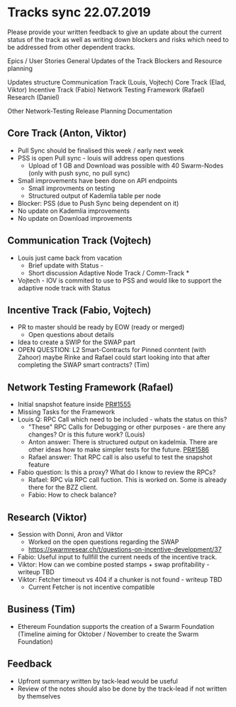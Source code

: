 Tracks sync 22.07.2019
=======
Please provide your written feedback to give an update about the current status of the track as well as writing down blockers and risks which need to be addressed from other dependent tracks.

Epics / User Stories
General Updates of the Track
Blockers and Resource planning

Updates structure
Communication Track (Louis, Vojtech)
Core Track (Elad, Viktor)
Incentive Track (Fabio)
Network Testing Framework (Rafael)
Research (Daniel)

Other
Network-Testing 
Release Planning
Documentation


## Core Track (Anton, Viktor)
* Pull Sync should be finalised this week / early next week
* PSS is open Pull sync - louis will address open questions
    * Upload of 1 GB and Download was possible with 40 Swarm-Nodes (only with push sync, no pull sync)
* Small improvements have been done on API endpoints
    * Small improvments on testing
    * Structured output of Kademlia table per node
* Blocker: PSS (due to Push Sync being dependent on it)
* No update on Kademlia improvements
* No update on Download improvements

## Communication Track (Vojtech)
* Louis just came back from vacation
    * Brief update with Status - 
    * Short discussion Adaptive Node Track / Comm-Track
        * 
* Vojtech - IOV is commited to use to PSS and would like to support the adaptive node track with Status

## Incentive Track (Fabio, Vojtech)
* PR to master should be ready by EOW (ready or merged)
    * Open questions about details
* Idea to create a SWIP for the SWAP part
* OPEN QUESTION: L2 Smart-Contracts for Pinned conntent (with Zahoor) maybe Rinke and Rafael could start looking into that after completing the SWAP smart contracts? (Tim)

## Network Testing Framework (Rafael)
* Initial snapshot feature inside [PR#1555](https://github.com/ethersphere/swarm/pull/1555)
* Missing Tasks for the Framework
*  Louis Q: RPC Call which need to be included - whats the status on this?
    * "These" RPC Calls for Debugging or other purposes - are there any changes? Or is this future work? (Louis)
    * Anton answer: There is structured output on kadelmia. There are other ideas how to make simpler tests for the future. [PR#1586](https://github.com/ethersphere/swarm/pull/1586)
    * Rafael answer: That RPC call is also useful to test the snapshot feature
* Fabio question: Is this a proxy? What do I know to review the RPCs? 
    * Rafael: RPC via RPC call fuction. This is worked on. Some is already there for the BZZ client.
    * Fabio: How to check balance?

## Research (Viktor)
 * Session with Donni, Aron and Viktor
     * Worked on the open questions regarding the SWAP
     * https://swarmresear.ch/t/questions-on-incentive-development/37
 * Fabio: Useful input to fullfill the current needs of the incentive track. 
 * Viktor: How can we combine posted stamps + swap profitability - writeup TBD
 * Viktor: Fetcher timeout vs 404 if a chunker is not found - writeup TBD
     * Current Fetcher is not incentive compatible

## Business (Tim)
 * Ethereum Foundation supports the creation of a Swarm Foundation (Timeline aiming for Oktober / November to create the Swarm Foundation)

## Feedback
* Upfront summary written by tack-lead would be useful
* Review of the notes should also be done by the track-lead if not written by themselves
